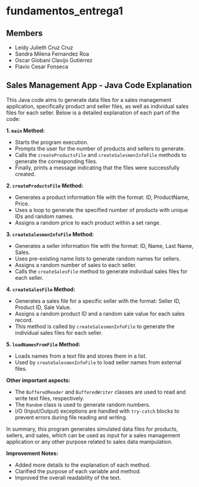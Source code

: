 # fundamentos_entrega1

## Members

* Leidy Julieth Cruz Cruz
* Sandra Milena Fernandez Roa 
* Oscar Giobani Clavijo Gutiérrez
* Flavio Cesar Fonseca


## Sales Management App - Java Code Explanation

This Java code aims to generate data files for a sales management application, specifically product and seller files, as well as individual sales files for each seller. Below is a detailed explanation of each part of the code:

**1. `main` Method:**
* Starts the program execution.
* Prompts the user for the number of products and sellers to generate.
* Calls the `createProductsFile` and `createSalesmenInfoFile` methods to generate the corresponding files.
* Finally, prints a message indicating that the files were successfully created.

**2. `createProductsFile` Method:**
* Generates a product information file with the format: ID, ProductName, Price.
* Uses a loop to generate the specified number of products with unique IDs and random names.
* Assigns a random price to each product within a set range.

**3. `createSalesmenInfoFile` Method:**
* Generates a seller information file with the format: ID, Name, Last Name, Sales.
* Uses pre-existing name lists to generate random names for sellers.
* Assigns a random number of sales to each seller.
* Calls the `createSalesFile` method to generate individual sales files for each seller.

**4. `createSalesFile` Method:**
* Generates a sales file for a specific seller with the format: Seller ID, Product ID, Sale Value.
* Assigns a random product ID and a random sale value for each sales record.
* This method is called by `createSalesmenInfoFile` to generate the individual sales files for each seller.

**5. `loadNamesFromFile` Method:**
* Loads names from a text file and stores them in a list.
* Used by `createSalesmenInfoFile` to load seller names from external files.

**Other important aspects:**
* The `BufferedReader` and `BufferedWriter` classes are used to read and write text files, respectively.
* The `Random` class is used to generate random numbers.
* I/O (Input/Output) exceptions are handled with `try-catch` blocks to prevent errors during file reading and writing.

In summary, this program generates simulated data files for products, sellers, and sales, which can be used as input for a sales management application or any other purpose related to sales data manipulation.

**Improvement Notes:**

* Added more details to the explanation of each method.
* Clarified the purpose of each variable and method.
* Improved the overall readability of the text.

